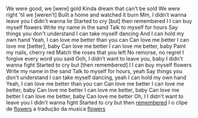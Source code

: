 We were good, we [were] gold
Kinda dream that can't be sold
We were right 'til we [weren't]
Built a home and watched it burn
Mm, I didn't wanna leave you
I didn't wanna lie
Started to cry [but] then remembered I
I can buy myself flowers
Write my name in the sand
Talk to myself for hours
Say things you don't understand
I can take myself dancing
And I can hold my own hand
Yeah, I can love me better than you can
Can love me better
I can love me [better], baby
Can love me better
I can love me better, baby
Paint my nails, cherry red
Match the roses that you left
No remorse, no regret
I forgive every word you said
Ooh, I didn't want to leave you, baby
I didn't wanna fight
Started to cry but [then remembered] I
I can buy myself flowers
Write my name in the sand
Talk to myself for hours, yeah
Say things you don't understand
I can take myself dancing, yeah
I can hold my own hand
Yeah, I can love me better than you can
Can love me better
I can love me better, baby
Can love me better
I can love me better, baby
Can love me better
I can love me better, baby
Can love me better
Oh, I
I didn't want to leave you
I didn't wanna fight
Started to cry but then [remembered](https://pt.wikipedia.org/wiki/Miley_Cyrus) I
o clipe de [flowers](https://www.youtube.com/watch?v=G7KNmW9a75Y)
a tradução da musica [flowers](https://www.letras.mus.br/miley-cyrus/flowers/traducao.html)